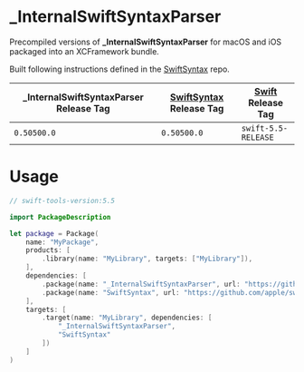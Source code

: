 # _InternalSwiftSyntaxParser

Precompiled versions of **_InternalSwiftSyntaxParser** for macOS and iOS packaged into an XCFramework bundle.

Built following instructions defined in the [SwiftSyntax](https://github.com/apple/swift-syntax#embedding-swiftsyntax-in-an-application) repo.

_InternalSwiftSyntaxParser Release Tag|[SwiftSyntax](https://github.com/apple/swift-syntax) Release Tag|[Swift](https://github.com/apple/swift) Release Tag
---|---|---
`0.50500.0`|`0.50500.0`|`swift-5.5-RELEASE`

# Usage

```swift
// swift-tools-version:5.5

import PackageDescription

let package = Package(
    name: "MyPackage",
    products: [
        .library(name: "MyLibrary", targets: ["MyLibrary"]),
    ],
    dependencies: [
        .package(name: "_InternalSwiftSyntaxParser", url: "https://github.com/liamnichols/_InternalSwiftSyntaxParser.git", .exact("0.50500.0")),
        .package(name: "SwiftSyntax", url: "https://github.com/apple/swift-syntax.git", .exact("0.50500.0"))
    ],
    targets: [
        .target(name: "MyLibrary", dependencies: [
            "_InternalSwiftSyntaxParser",
            "SwiftSyntax"
        ])
    ]
)
```
